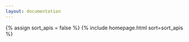 ```yaml
---
layout: documentation
---
```

{% assign sort_apis = false %}
{% include homepage.html sort=sort_apis %}